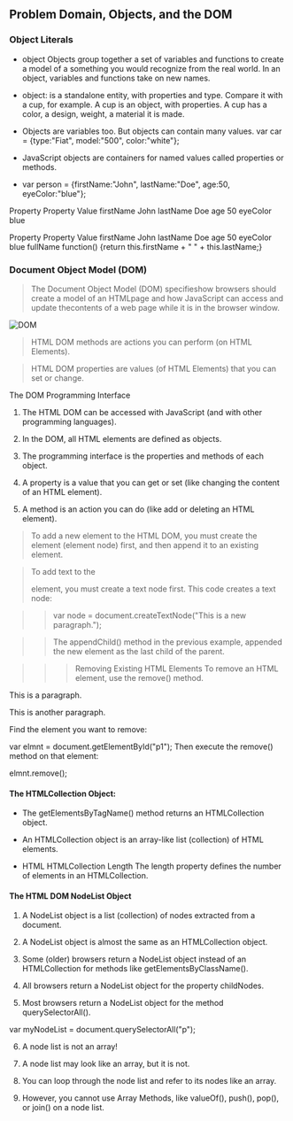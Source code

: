 ## Problem Domain, Objects, and the DOM

### Object Literals

- object Objects group together a set of variables and functions to create a model
of a something you would recognize from the real world. In an object,
variables and functions take on new names.

- object: is a standalone entity, with properties and type. Compare it with a cup, for example. A cup is an object, with properties. A cup has a color, a design, weight, a material it is made.

- Objects are variables too. But objects can contain many values.
var car = {type:"Fiat", model:"500", color:"white"};

- JavaScript objects are containers for named values called properties or methods.
- var person = {firstName:"John", lastName:"Doe", age:50, eyeColor:"blue"};


Property	Property Value
firstName	John
lastName	Doe
age	50
eyeColor	blue

Property	Property Value
firstName	John
lastName	Doe
age	50
eyeColor	blue
fullName	function() {return this.firstName + " " + this.lastName;}

### Document Object Model (DOM)

>The Document Object Model (DOM) specifieshow browsers should create a model of an HTMLpage and how JavaScript can access and update thecontents of a web page while it is in the browser window. 

![DOM](https://techinsight.com.vn/wp-content/uploads/2020/08/1-2.png)

>HTML DOM methods are actions you can perform (on HTML Elements).

> HTML DOM properties are values (of HTML Elements) that you can set or change.


The DOM Programming Interface

1. The HTML DOM can be accessed with JavaScript (and with other programming languages).

2. In the DOM, all HTML elements are defined as objects.

3. The programming interface is the properties and methods of each object.

4. A property is a value that you can get or set (like changing the content of an HTML element).

5. A method is an action you can do (like add or deleting an HTML element).

>To add a new element to the HTML DOM, you must create the element (element node) first, and then append it to an existing element.

>To add text to the <p> element, you must create a text node first. This code creates a text node:

>> var node = document.createTextNode("This is a new paragraph.");

>>The appendChild() method in the previous example, appended the new element as the last child of the parent.

>>>Removing Existing HTML Elements To remove an HTML element, use the remove() method.

<div>
  <p id="p1">This is a paragraph.</p>
  <p id="p2">This is another paragraph.</p>
</div>

Find the element you want to remove:

var elmnt = document.getElementById("p1");
Then execute the remove() method on that element:

elmnt.remove();


#### The HTMLCollection Object:

- The getElementsByTagName() method returns an HTMLCollection object.

- An HTMLCollection object is an array-like list (collection) of HTML elements.

- HTML HTMLCollection Length The length property defines the number of elements in an HTMLCollection.

#### The HTML DOM NodeList Object

1. A NodeList object is a list (collection) of nodes extracted from a document.

2. A NodeList object is almost the same as an HTMLCollection object.

3. Some (older) browsers return a NodeList object instead of an HTMLCollection for methods like getElementsByClassName().

4. All browsers return a NodeList object for the property childNodes. 

5. Most browsers return a NodeList object for the method querySelectorAll().

var myNodeList = document.querySelectorAll("p");

6. A node list is not an array!

7. A node list may look like an array, but it is not.

8. You can loop through the node list and refer to its nodes like an array.

9. However, you cannot use Array Methods, like valueOf(), push(), pop(), or join() on a node list.
